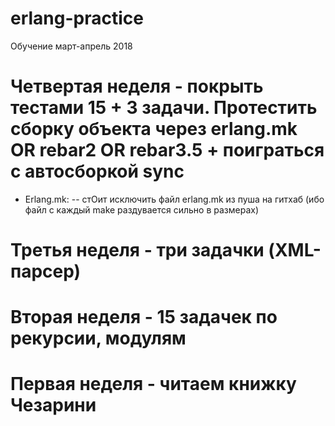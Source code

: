 # erlang-practice
Обучение март-апрель 2018 

# Четвертая неделя - покрыть тестами 15 + 3 задачи. Протестить сборку объекта через erlang.mk OR rebar2 OR rebar3.5 + поиграться с автосборкой sync

- Erlang.mk:
-- стОит исключить файл erlang.mk из пуша на гитхаб (ибо файл с каждый make раздувается сильно в размерах)

# Третья неделя - три задачки (XML-парсер)

# Вторая неделя - 15 задачек по рекурсии, модулям

# Первая неделя - читаем книжку Чезарини
